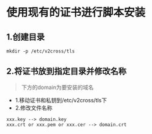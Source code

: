 # 使用现有的证书进行脚本安装
## 1.创建目录
```
mkdir -p /etc/v2cross/tls
```
## 2.将证书放到指定目录并修改名称
>下方的domain为要安装的域名
- 1.移动证书和私钥到/etc/v2cross/tls下
- 2.修改文件名称
```
xxx.key --> domain.key
xxx.crt or xxx.pem or xxx.cer --> domain.crt
```
